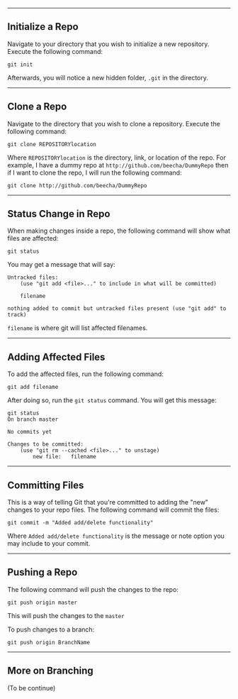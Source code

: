 ---
## Initialize a Repo
Navigate to your directory that you wish to initialize a new repository. Execute the following command:

    git init

Afterwards, you will notice a new hidden folder, `.git` in the directory.

----
## Clone a Repo
Navigate to the directory that you wish to clone a repository. Execute the following command:

    git clone REPOSITORYlocation

Where `REPOSITORYlocation` is the directory, link, or location of the repo. For example, I have a dummy repo at `http://github.com/beecha/DummyRepo` then if I want to clone the repo, I will run the following command:

    git clone http://github.com/beecha/DummyRepo

----
## Status Change in Repo
When making changes inside a repo, the following command will show what files are affected:

    git status

You may get a message that will say:

    Untracked files:
        (use "git add <file>..." to include in what will be committed)

        filename

    nothing added to commit but untracked files present (use "git add" to track)

`filename` is where git will list affected filenames.

----
## Adding Affected Files
To add the affected files, run the following command:

    git add filename

After doing so, run the `git status` command. You will get this message:

    git status
    On branch master

    No commits yet

    Changes to be committed:
        (use "git rm --cached <file>..." to unstage)
            new file:   filename
    
----
## Committing Files
This is a way of telling Git that you're committed to adding the "new" changes to your repo files. The following command will commit the files:

    git commit -m "Added add/delete functionality"

Where `Added add/delete functionality` is the message or note option you may include to your commit.

----
## Pushing a Repo
The following command will push the changes to the repo:

    git push origin master

This will push the changes to the `master`

To push changes to a branch:

    git push origin BranchName

----
## More on Branching
(To be continue)